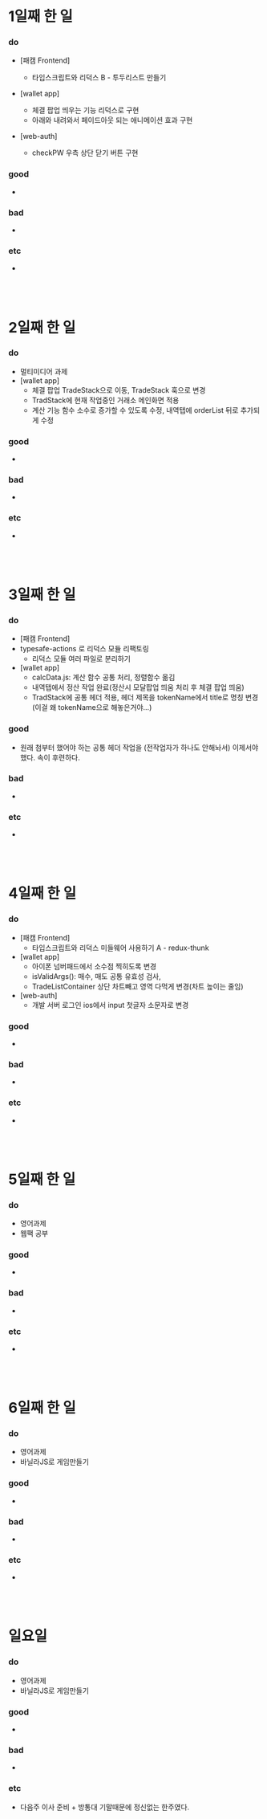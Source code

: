 

# 1일째 한 일 
### do
- [패캠 Frontend]
	- 타입스크립트와 리덕스 B - 투두리스트 만들기
- [wallet app]
  - 체결 팝업 띄우는 기능 리덕스로 구현
  - 아래와 내려와서 페이드아웃 되는 애니메이션 효과 구현
  
- [web-auth]
  - checkPW 우측 상단 닫기 버튼 구현

### good
- 

### bad
- 

### etc
- 

<br /><br />

# 2일째 한 일 
### do
- 멀티미디어 과제
- [wallet app]
  - 체결 팝업 TradeStack으로 이동, TradeStack 훅으로 변경
  - TradStack에 현재 작업중인 거래소 메인화면 적용
  - 계산 기능 함수 소수로 증가할 수 있도록 수정, 내역탭에 orderList 뒤로 추가되게 수정

### good
-

### bad
-

### etc
-

<br /><br />

# 3일째 한 일 
### do
- [패캠 Frontend]
- typesafe-actions 로 리덕스 모듈 리팩토링
  - 리덕스 모듈 여러 파일로 분리하기
- [wallet app]
  - calcData.js: 계산 함수 공통 처리, 정렬함수 옮김
  - 내역탭에서 정산 작업 완료(정산시 모달팝업 띄움 처리 후 체결 팝업 띄움)
  - TradStack에 공통 헤더 적용, 헤더 제목을 tokenName에서 title로 명칭 변경(이걸 왜 tokenName으로 해놓은거야...)

### good
- 원래 첨부터 했어야 하는 공통 헤더 작업을 (전작업자가 하나도 안해놔서) 이제서야 했다. 속이 후련하다.

### bad
-

### etc
-

<br /><br />

# 4일째 한 일 
### do
- [패캠 Frontend]
  - 타입스크립트와 리덕스 미들웨어 사용하기 A - redux-thunk
- [wallet app]
  - 아이폰 넘버패드에서 소수점 찍히도록 변경
  - isValidArgs(): 매수, 매도 공통 유효성 검사, 
  - TradeListContainer 상단 차트빼고 영역 다먹게 변경(차트 높이는 줄임)
- [web-auth]
  - 개발 서버 로그인 ios에서 input 첫글자 소문자로 변경

### good
-

### bad
-

### etc
- 

<br /><br />

# 5일째 한 일 
### do
- 영어과제
- 웹팩 공부

### good
-

### bad
-

### etc
- 

<br /><br />

# 6일째 한 일 
### do
- 영어과제
- 바닐라JS로 게임만들기

### good
-
 
### bad
-

### etc
-

<br /><br />

# 일요일
### do
- 영어과제
- 바닐라JS로 게임만들기

### good
-

### bad
- 

### etc
- 다음주 이사 준비 + 방통대 기말때문에 정신없는 한주였다.

<br /><br />

